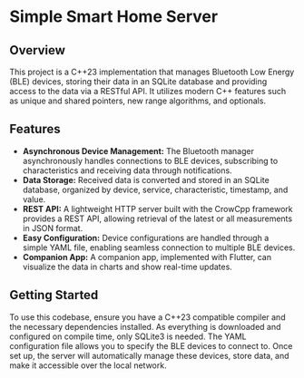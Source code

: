 # Simple Smart Home Server

## Overview
This project is a C++23 implementation that manages Bluetooth Low Energy (BLE) devices, storing their data in an SQLite database and providing access to the data via a RESTful API. It utilizes modern C++ features such as unique and shared pointers, new range algorithms, and optionals.

## Features
- **Asynchronous Device Management:** The Bluetooth manager asynchronously handles connections to BLE devices, subscribing to characteristics and receiving data through notifications.
- **Data Storage:** Received data is converted and stored in an SQLite database, organized by device, service, characteristic, timestamp, and value.
- **REST API:** A lightweight HTTP server built with the CrowCpp framework provides a REST API, allowing retrieval of the latest or all measurements in JSON format.
- **Easy Configuration:** Device configurations are handled through a simple YAML file, enabling seamless connection to multiple BLE devices.
- **Companion App:** A companion app, implemented with Flutter, can visualize the data in charts and show real-time updates.

## Getting Started
To use this codebase, ensure you have a C++23 compatible compiler and the necessary dependencies installed. As everything is downloaded and configured on compile time, only SQLite3 is needed. The YAML configuration file allows you to specify the BLE devices to connect to. Once set up, the server will automatically manage these devices, store data, and make it accessible over the local network. 

